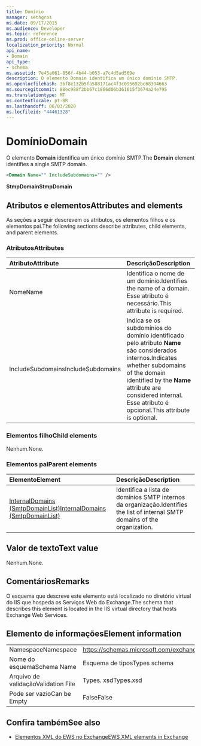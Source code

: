 ```yaml
---
title: Domínio
manager: sethgros
ms.date: 09/17/2015
ms.audience: Developer
ms.topic: reference
ms.prod: office-online-server
localization_priority: Normal
api_name:
- Domain
api_type:
- schema
ms.assetid: 7e45a061-856f-4b44-b053-a7c4d5ad569e
description: O elemento Domain identifica um único domínio SMTP.
ms.openlocfilehash: 3bf8e132b5fa588171ac4f3c095692bc68394663
ms.sourcegitcommit: 88ec988f2bb67c1866d06b361615f3674a24e795
ms.translationtype: MT
ms.contentlocale: pt-BR
ms.lasthandoff: 06/03/2020
ms.locfileid: "44461328"
---
```

# <a name="domain"></a><span data-ttu-id="f1c51-103">Domínio</span><span class="sxs-lookup"><span data-stu-id="f1c51-103">Domain</span></span>

<span data-ttu-id="f1c51-104">O elemento **Domain** identifica um único domínio SMTP.</span><span class="sxs-lookup"><span data-stu-id="f1c51-104">The **Domain** element identifies a single SMTP domain.</span></span> 
  
```xml
<Domain Name="" IncludeSubdomains="" />
```

 <span data-ttu-id="f1c51-105">**StmpDomain**</span><span class="sxs-lookup"><span data-stu-id="f1c51-105">**StmpDomain**</span></span>
## <a name="attributes-and-elements"></a><span data-ttu-id="f1c51-106">Atributos e elementos</span><span class="sxs-lookup"><span data-stu-id="f1c51-106">Attributes and elements</span></span>

<span data-ttu-id="f1c51-107">As seções a seguir descrevem os atributos, os elementos filhos e os elementos pai.</span><span class="sxs-lookup"><span data-stu-id="f1c51-107">The following sections describe attributes, child elements, and parent elements.</span></span>
  
### <a name="attributes"></a><span data-ttu-id="f1c51-108">Atributos</span><span class="sxs-lookup"><span data-stu-id="f1c51-108">Attributes</span></span>

|<span data-ttu-id="f1c51-109">**Atributo**</span><span class="sxs-lookup"><span data-stu-id="f1c51-109">**Attribute**</span></span>|<span data-ttu-id="f1c51-110">**Descrição**</span><span class="sxs-lookup"><span data-stu-id="f1c51-110">**Description**</span></span>|
|:-----|:-----|
|<span data-ttu-id="f1c51-111">Nome</span><span class="sxs-lookup"><span data-stu-id="f1c51-111">Name</span></span>  <br/> |<span data-ttu-id="f1c51-112">Identifica o nome de um domínio.</span><span class="sxs-lookup"><span data-stu-id="f1c51-112">Identifies the name of a domain.</span></span> <span data-ttu-id="f1c51-113">Esse atributo é necessário.</span><span class="sxs-lookup"><span data-stu-id="f1c51-113">This attribute is required.</span></span>  <br/> |
|<span data-ttu-id="f1c51-114">IncludeSubdomains</span><span class="sxs-lookup"><span data-stu-id="f1c51-114">IncludeSubdomains</span></span>  <br/> |<span data-ttu-id="f1c51-115">Indica se os subdomínios do domínio identificado pelo atributo **Name** são considerados internos.</span><span class="sxs-lookup"><span data-stu-id="f1c51-115">Indicates whether subdomains of the domain identified by the **Name** attribute are considered internal.</span></span> <span data-ttu-id="f1c51-116">Esse atributo é opcional.</span><span class="sxs-lookup"><span data-stu-id="f1c51-116">This attribute is optional.</span></span>  <br/> |
   
### <a name="child-elements"></a><span data-ttu-id="f1c51-117">Elementos filho</span><span class="sxs-lookup"><span data-stu-id="f1c51-117">Child elements</span></span>

<span data-ttu-id="f1c51-118">Nenhum.</span><span class="sxs-lookup"><span data-stu-id="f1c51-118">None.</span></span>
  
### <a name="parent-elements"></a><span data-ttu-id="f1c51-119">Elementos pai</span><span class="sxs-lookup"><span data-stu-id="f1c51-119">Parent elements</span></span>

|<span data-ttu-id="f1c51-120">**Elemento**</span><span class="sxs-lookup"><span data-stu-id="f1c51-120">**Element**</span></span>|<span data-ttu-id="f1c51-121">**Descrição**</span><span class="sxs-lookup"><span data-stu-id="f1c51-121">**Description**</span></span>|
|:-----|:-----|
|[<span data-ttu-id="f1c51-122">InternalDomains (SmtpDomainList)</span><span class="sxs-lookup"><span data-stu-id="f1c51-122">InternalDomains (SmtpDomainList)</span></span>](internaldomains-smtpdomainlist.md) <br/> |<span data-ttu-id="f1c51-123">Identifica a lista de domínios SMTP internos da organização.</span><span class="sxs-lookup"><span data-stu-id="f1c51-123">Identifies the list of internal SMTP domains of the organization.</span></span>  <br/> |
   
## <a name="text-value"></a><span data-ttu-id="f1c51-124">Valor de texto</span><span class="sxs-lookup"><span data-stu-id="f1c51-124">Text value</span></span>

<span data-ttu-id="f1c51-125">Nenhum.</span><span class="sxs-lookup"><span data-stu-id="f1c51-125">None.</span></span>
  
## <a name="remarks"></a><span data-ttu-id="f1c51-126">Comentários</span><span class="sxs-lookup"><span data-stu-id="f1c51-126">Remarks</span></span>

<span data-ttu-id="f1c51-127">O esquema que descreve este elemento está localizado no diretório virtual do IIS que hospeda os Serviços Web do Exchange.</span><span class="sxs-lookup"><span data-stu-id="f1c51-127">The schema that describes this element is located in the IIS virtual directory that hosts Exchange Web Services.</span></span>
  
## <a name="element-information"></a><span data-ttu-id="f1c51-128">Elemento de informações</span><span class="sxs-lookup"><span data-stu-id="f1c51-128">Element information</span></span>

|||
|:-----|:-----|
|<span data-ttu-id="f1c51-129">Namespace</span><span class="sxs-lookup"><span data-stu-id="f1c51-129">Namespace</span></span>  <br/> |https://schemas.microsoft.com/exchange/services/2006/types  <br/> |
|<span data-ttu-id="f1c51-130">Nome do esquema</span><span class="sxs-lookup"><span data-stu-id="f1c51-130">Schema Name</span></span>  <br/> |<span data-ttu-id="f1c51-131">Esquema de tipos</span><span class="sxs-lookup"><span data-stu-id="f1c51-131">Types schema</span></span>  <br/> |
|<span data-ttu-id="f1c51-132">Arquivo de validação</span><span class="sxs-lookup"><span data-stu-id="f1c51-132">Validation File</span></span>  <br/> |<span data-ttu-id="f1c51-133">Types. xsd</span><span class="sxs-lookup"><span data-stu-id="f1c51-133">Types.xsd</span></span>  <br/> |
|<span data-ttu-id="f1c51-134">Pode ser vazio</span><span class="sxs-lookup"><span data-stu-id="f1c51-134">Can be Empty</span></span>  <br/> |<span data-ttu-id="f1c51-135">False</span><span class="sxs-lookup"><span data-stu-id="f1c51-135">False</span></span>  <br/> |
   
## <a name="see-also"></a><span data-ttu-id="f1c51-136">Confira também</span><span class="sxs-lookup"><span data-stu-id="f1c51-136">See also</span></span>

- [<span data-ttu-id="f1c51-137">Elementos XML do EWS no Exchange</span><span class="sxs-lookup"><span data-stu-id="f1c51-137">EWS XML elements in Exchange</span></span>](ews-xml-elements-in-exchange.md)

